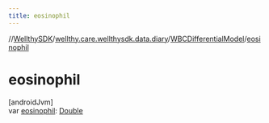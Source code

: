 ```yaml
---
title: eosinophil
---
```

//[WellthySDK](../../../index.html)/[wellthy.care.wellthysdk.data.diary](../index.html)/[WBCDifferentialModel](index.html)/[eosinophil](eosinophil.html)



# eosinophil



[androidJvm]\
var [eosinophil](eosinophil.html): [Double](https://kotlinlang.org/api/latest/jvm/stdlib/kotlin/-double/index.html)





